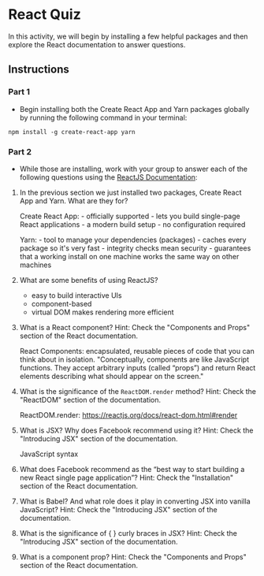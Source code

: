 # React Quiz

In this activity, we will begin by installing a few helpful packages and then explore the React documentation to answer questions.

## Instructions

### Part 1

* Begin installing both the Create React App and Yarn packages globally by running the following command in your terminal:

`npm install -g create-react-app yarn`

### Part 2

* While those are installing, work with your group to answer each of the following questions using the [ReactJS Documentation](https://facebook.github.io/react/):

1. In the previous section we just installed two packages, Create React App and Yarn. What are they for?

    Create React App:
        - officially supported
        - lets you build single-page React applications
        - a modern build setup
        - no configuration required

    Yarn:
        - tool to manage your dependencies (packages)
        - caches every package so it's very fast
        - integrity checks mean security
        - guarantees that a working install on one machine works the same way on other machines

2. What are some benefits of using ReactJS?

    - easy to build interactive UIs
    - component-based
    - virtual DOM makes rendering more efficient 

3. What is a React component? Hint: Check the "Components and Props" section of the React documentation.

    React Components: encapsulated, reusable pieces of code that you can think about in isolation.
    "Conceptually, components are like JavaScript functions. They accept arbitrary inputs (called “props”) and return React elements describing what should appear on the screen."

4. What is the significance of the `ReactDOM.render` method? Hint: Check the "ReactDOM" section of the documentation.

    ReactDOM.render: https://reactjs.org/docs/react-dom.html#render

5. What is JSX? Why does Facebook recommend using it? Hint: Check the "Introducing JSX" section of the documentation.

    JavaScript syntax

6. What does Facebook recommend as the “best way to start building a new React single page application”? Hint: Check the "Installation" section of the React documentation.

7. What is Babel? And what role does it play in converting JSX into vanilla JavaScript? Hint: Check the "Introducing JSX" section of the documentation.

8. What is the significance of { } curly braces in JSX? Hint: Check the "Introducing JSX" section of the documentation.

9. What is a component prop? Hint: Check the "Components and Props" section of the React documentation.
